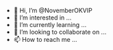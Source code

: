- 👋 Hi, I’m @NovemberOKVIP
- 👀 I’m interested in ...
- 🌱 I’m currently learning ...
- 💞️ I’m looking to collaborate on ...
- 📫 How to reach me ...

<!---
NovemberOKVIP/NovemberOKVIP is a ✨ special ✨ repository because its `README.md` (this file) appears on your GitHub profile.
You can click the Preview link to take a look at your changes.
--->
